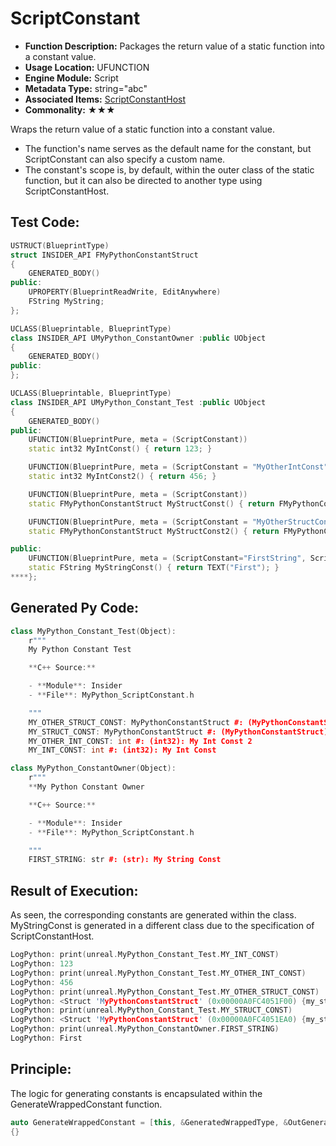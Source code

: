 # ScriptConstant

- **Function Description:** Packages the return value of a static function into a constant value.
- **Usage Location:** UFUNCTION
- **Engine Module:** Script
- **Metadata Type:** string="abc"
- **Associated Items:** [ScriptConstantHost](ScriptConstantHost.md)
- **Commonality:** ★★★

Wraps the return value of a static function into a constant value.

- The function's name serves as the default name for the constant, but ScriptConstant can also specify a custom name.
- The constant's scope is, by default, within the outer class of the static function, but it can also be directed to another type using ScriptConstantHost.

## Test Code:

```cpp
USTRUCT(BlueprintType)
struct INSIDER_API FMyPythonConstantStruct
{
	GENERATED_BODY()
public:
	UPROPERTY(BlueprintReadWrite, EditAnywhere)
	FString MyString;
};

UCLASS(Blueprintable, BlueprintType)
class INSIDER_API UMyPython_ConstantOwner :public UObject
{
	GENERATED_BODY()
public:
};

UCLASS(Blueprintable, BlueprintType)
class INSIDER_API UMyPython_Constant_Test :public UObject
{
	GENERATED_BODY()
public:
	UFUNCTION(BlueprintPure, meta = (ScriptConstant))
	static int32 MyIntConst() { return 123; }

	UFUNCTION(BlueprintPure, meta = (ScriptConstant = "MyOtherIntConst"))
	static int32 MyIntConst2() { return 456; }

	UFUNCTION(BlueprintPure, meta = (ScriptConstant))
	static FMyPythonConstantStruct MyStructConst() { return FMyPythonConstantStruct{ TEXT("Hello") }; }

	UFUNCTION(BlueprintPure, meta = (ScriptConstant = "MyOtherStructConst"))
	static FMyPythonConstantStruct MyStructConst2() { return FMyPythonConstantStruct{ TEXT("World") }; }

public:
	UFUNCTION(BlueprintPure, meta = (ScriptConstant="FirstString", ScriptConstantHost = "/Script/Insider.MyPython_ConstantOwner"))
	static FString MyStringConst() { return TEXT("First"); }
****};

```

## Generated Py Code:

```cpp
class MyPython_Constant_Test(Object):
    r"""
    My Python Constant Test

    **C++ Source:**

    - **Module**: Insider
    - **File**: MyPython_ScriptConstant.h

    """
    MY_OTHER_STRUCT_CONST: MyPythonConstantStruct #: (MyPythonConstantStruct): My Struct Const 2
    MY_STRUCT_CONST: MyPythonConstantStruct #: (MyPythonConstantStruct): My Struct Const
    MY_OTHER_INT_CONST: int #: (int32): My Int Const 2
    MY_INT_CONST: int #: (int32): My Int Const

class MyPython_ConstantOwner(Object):
    r"""
    **My Python Constant Owner

    **C++ Source:**

    - **Module**: Insider
    - **File**: MyPython_ScriptConstant.h

    """
    FIRST_STRING: str #: (str): My String Const
```

## Result of Execution:

As seen, the corresponding constants are generated within the class. MyStringConst is generated in a different class due to the specification of ScriptConstantHost.

```cpp
LogPython: print(unreal.MyPython_Constant_Test.MY_INT_CONST)
LogPython: 123
LogPython: print(unreal.MyPython_Constant_Test.MY_OTHER_INT_CONST)
LogPython: 456
LogPython: print(unreal.MyPython_Constant_Test.MY_OTHER_STRUCT_CONST)
LogPython: <Struct 'MyPythonConstantStruct' (0x00000A0FC4051F00) {my_string: "World"}>
LogPython: print(unreal.MyPython_Constant_Test.MY_STRUCT_CONST)
LogPython: <Struct 'MyPythonConstantStruct' (0x00000A0FC4051EA0) {my_string: "Hello"}>
LogPython: print(unreal.MyPython_ConstantOwner.FIRST_STRING)
LogPython: First
```

## Principle:

The logic for generating constants is encapsulated within the GenerateWrappedConstant function.

```cpp
auto GenerateWrappedConstant = [this, &GeneratedWrappedType, &OutGeneratedWrappedTypeReferences, &OutDirtyModules](const UFunction* InFunc)
{}
```